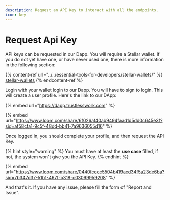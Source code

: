 ```yaml
---
description: Request an API Key to interact with all the endpoints.
icon: key
---
```


# Request Api Key

API keys can be requested in our Dapp. You will require a Stellar wallet. If you do not yet have one, or have never used one, there is more information in the following section:&#x20;

{% content-ref url="../../essential-tools-for-developers/stellar-wallets/" %}
[stellar-wallets](../../essential-tools-for-developers/stellar-wallets/)
{% endcontent-ref %}

Login with your wallet login to our Dapp. You will have to sign to login. This will create a user profile. Here's the link to our DApp:&#x20;

{% embed url="https://dapp.trustlesswork.com" %}

{% embed url="https://www.loom.com/share/6f026af40ab9494faad1d5dd0c645e3f?sid=af58cfa1-9c5f-48dd-bb41-7a9636055d16" %}

Once logged in, you should complete your profile, and then request the API Key.

{% hint style="warning" %}
You must have at least the **use case** filled, if not, the system won't give you the API Key.
{% endhint %}

{% embed url="https://www.loom.com/share/0440fcecc5504b419acd34f5a23de6ba?sid=7b347d37-51b1-467f-b318-c03099959208" %}

And that's it. If you have any issue, please fill the form of "Report and Issue".
